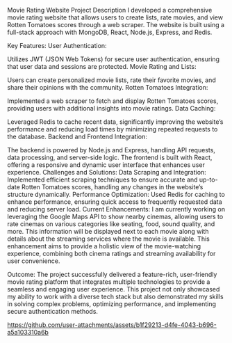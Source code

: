 Movie Rating Website Project Description
I developed a comprehensive movie rating website that allows users to create lists, rate movies, and view Rotten Tomatoes scores through a web scraper. The website is built using a full-stack approach with MongoDB, React, Node.js, Express, and Redis.

Key Features:
User Authentication:

Utilizes JWT (JSON Web Tokens) for secure user authentication, ensuring that user data and sessions are protected.
Movie Rating and Lists:

Users can create personalized movie lists, rate their favorite movies, and share their opinions with the community.
Rotten Tomatoes Integration:

Implemented a web scraper to fetch and display Rotten Tomatoes scores, providing users with additional insights into movie ratings.
Data Caching:

Leveraged Redis to cache recent data, significantly improving the website’s performance and reducing load times by minimizing repeated requests to the database.
Backend and Frontend Integration:

The backend is powered by Node.js and Express, handling API requests, data processing, and server-side logic.
The frontend is built with React, offering a responsive and dynamic user interface that enhances user experience.
Challenges and Solutions:
Data Scraping and Integration:
Implemented efficient scraping techniques to ensure accurate and up-to-date Rotten Tomatoes scores, handling any changes in the website’s structure dynamically.
Performance Optimization:
Used Redis for caching to enhance performance, ensuring quick access to frequently requested data and reducing server load.
Current Enhancements:
I am currently working on leveraging the Google Maps API to show nearby cinemas, allowing users to rate cinemas on various categories like seating, food, sound quality, and more. This information will be displayed next to each movie along with details about the streaming services where the movie is available. This enhancement aims to provide a holistic view of the movie-watching experience, combining both cinema ratings and streaming availability for user convenience.

Outcome:
The project successfully delivered a feature-rich, user-friendly movie rating platform that integrates multiple technologies to provide a seamless and engaging user experience. This project not only showcased my ability to work with a diverse tech stack but also demonstrated my skills in solving complex problems, optimizing performance, and implementing secure authentication methods.




https://github.com/user-attachments/assets/b1f29213-d4fe-4043-b696-a5a103310a6b

